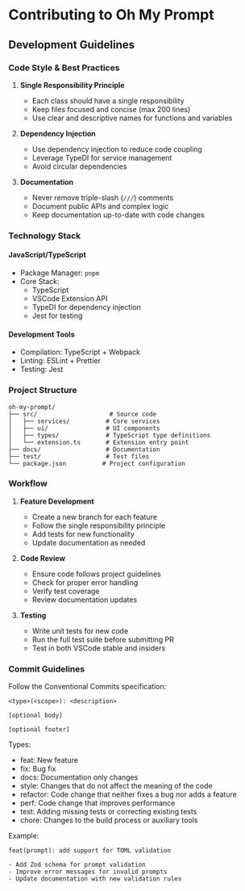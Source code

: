 # Contributing to Oh My Prompt

## Development Guidelines

### Code Style & Best Practices

1. **Single Responsibility Principle**
   - Each class should have a single responsibility
   - Keep files focused and concise (max 200 lines)
   - Use clear and descriptive names for functions and variables

2. **Dependency Injection**
   - Use dependency injection to reduce code coupling
   - Leverage TypeDI for service management
   - Avoid circular dependencies

3. **Documentation**
   - Never remove triple-slash (`///`) comments
   - Document public APIs and complex logic
   - Keep documentation up-to-date with code changes

### Technology Stack

#### JavaScript/TypeScript
- Package Manager: `pnpm`
- Core Stack:
  - TypeScript
  - VSCode Extension API
  - TypeDI for dependency injection
  - Jest for testing

#### Development Tools
- Compilation: TypeScript + Webpack
- Linting: ESLint + Prettier
- Testing: Jest

### Project Structure

```
oh-my-prompt/
├── src/                    # Source code
│   ├── services/          # Core services
│   ├── ui/                # UI components
│   ├── types/             # TypeScript type definitions
│   └── extension.ts       # Extension entry point
├── docs/                  # Documentation
├── test/                  # Test files
└── package.json          # Project configuration
```

### Workflow

1. **Feature Development**
   - Create a new branch for each feature
   - Follow the single responsibility principle
   - Add tests for new functionality
   - Update documentation as needed

2. **Code Review**
   - Ensure code follows project guidelines
   - Check for proper error handling
   - Verify test coverage
   - Review documentation updates

3. **Testing**
   - Write unit tests for new code
   - Run the full test suite before submitting PR
   - Test in both VSCode stable and insiders

### Commit Guidelines

Follow the Conventional Commits specification:

```
<type>(<scope>): <description>

[optional body]

[optional footer]
```

Types:
- feat: New feature
- fix: Bug fix
- docs: Documentation only changes
- style: Changes that do not affect the meaning of the code
- refactor: Code change that neither fixes a bug nor adds a feature
- perf: Code change that improves performance
- test: Adding missing tests or correcting existing tests
- chore: Changes to the build process or auxiliary tools

Example:
```
feat(prompt): add support for TOML validation

- Add Zod schema for prompt validation
- Improve error messages for invalid prompts
- Update documentation with new validation rules
```
